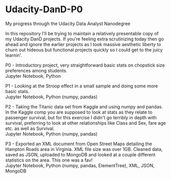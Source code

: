 # Udacity-DanD-P0
My progress through the Udacity Data Analyst Nanodegree

In this repository I'll be trying to maintain a relatively presentable copy of my Udacity DanD projects. If you're feeling extra 
scrutinizing today then go ahead and ignore the earlier projects as I took massive aesthetic liberty to churn out hideous but functional
projects quickly so I could get to the juicy learnin'.

P0 - Introductory project, very straightforward basic stats on chopstick size preferences among students.     
Jupyter Notebook, Python

P1 - Looking at the Stroop effect in a small sample and doing some more basic stats.   
Jupyter Notebook, Python (numpy, pandas)

P2 - Taking the Titanic data set from Kaggle and using numpy and pandas. In the Kaggle comp you are supposed to look at stats as
they relate to passenger survival, but for this exercise I didn't go terribly in depth with survival, preferring to look at other
relationships like Class and Sex, fare age etc. as well as Survival.    
Jupyter Notebook, Python (numpy, pandas)

P3 - Exported an XML document from Open Street Maps detailing the Hampton Roads area in Virginia. XML file size was over 1GB. Cleaned data, saved as JSON, uploaded to MongoDB and looked at a couple different statistics on the area. This one was a fav!    
Jupyter Notebook, Python (numpy, pandas, ElementTree), XML, JSON, MongoDB

